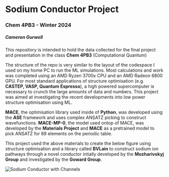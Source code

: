 # Sodium Conductor Project
### Chem 4PB3 - Winter 2024
##### Cameron Gurwell

<p>This repository is intended to hold the data collected for the final project and presentation in
the class <strong>Chem 4PB3</strong> (Computational Quantum)</p>

<p>The structure of the repo is very similar to the layout of the codespace I used on my home
PC to run the ML simulations. Most calculations and work was completed using an AMD Ryzen 3700x
CPU and an AMD Radeon 6800 GPU. For most standard applications of structure optimisation
(e.g. <strong>CASTEP, VASP, Quantum Espresso</strong>), a high powered supercomputer is necessary
to crunch the large amounts of data and numbers. This project was aimed at investigating the recent 
developments into low power structure optimisation using ML.</p>

<p><strong>MACE</strong>, the optimisation library used inside of <strong>Python</strong>, was developed
using the <strong>ASE</strong> framework and uses complex ANSATZ picking to construct wavefunctions. 
<strong>MACE-MP-0</strong>, the model used ontop of MACE, was developed by the 
<strong>Materials Project</strong> and <strong>MACE</strong> as a pretrained model to pick ANSATZ for 
89 elements on the periodic table.</p>

<p>This project used the above materials to create the below figure using structure optimisation
and a library called <strong>BVLain</strong> to construct sodium ion pathways through a novel conductor
intially developed by the <strong>Mozharivskyj Group</strong> and investigated by the 
<strong>Goward Group</strong>.</p>

![Sodium Conductor with Channels](/assets/images/tux.png)
